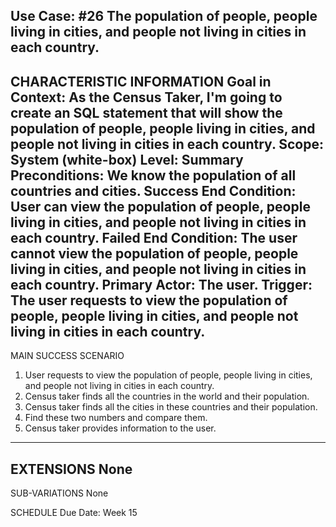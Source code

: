 Use Case: #26 The population of people, people living in cities, and people not living in cities in each country.
-------------------------------------------------- 
CHARACTERISTIC INFORMATION
Goal in Context: As the Census Taker, I'm going to create an SQL statement that will show the population of people, people living in cities, and people not living in cities in each country.
Scope: System (white-box)
Level: Summary
Preconditions: We know the population of all countries and cities.
Success End Condition: User can view the population of people, people living in cities, and people not living in cities in each country.
Failed End Condition: The user cannot view the population of people, people living in cities, and people not living in cities in each country.
Primary Actor: The user.
Trigger: The user requests to view the population of people, people living in cities, and people not living in cities in each country.
---------------------------------------- 
MAIN SUCCESS SCENARIO 
1. User requests to view the population of people, people living in cities, and people not living in cities in each country.
2. Census taker finds all the countries in the world and their population.
3. Census taker finds all the cities in these countries and their population. 
4. Find these two numbers and compare them.
5. Census taker provides information to the user.
 ---------------------- 
EXTENSIONS 
None
-------------------- 
SUB-VARIATIONS 
None

SCHEDULE
Due Date: Week 15
